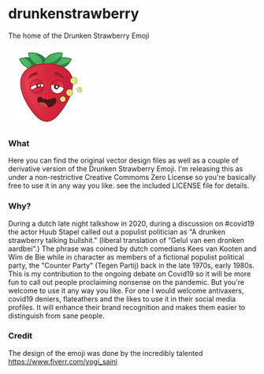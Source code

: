 # drunkenstrawberry
The home of the Drunken Strawberry Emoji

![Drunken Strawberry Emoji](https://github.com/SqyD/drunkenstrawberry/raw/main/drunkenstrawberry_small.jpg)

### What
Here you can find the original vector design files as well as a couple of derivative version of the Drunken Strawberry Emoji. I'm releasing this as under a non-restrictive Creative Commoms Zero License so you're basically free to use it in any way you like. see the included LICENSE file for details.

### Why?
During a dutch late night talkshow in 2020, during a discussion on #covid19 the actor Huub Stapel called out a populist politician as "A drunken strawberry talking bullshit." (liberal translation of "Gelul van een dronken aardbei".) The phrase was coined by dutch comedians Kees van Kooten and Wim de Bie while in character as members of a fictional populist political party, the "Counter Party" (Tegen Partij) back in the late 1970s, early 1980s. This is my contribution to the ongoing debate on Covid19 so it will be more fun to call out people proclaiming nonsense on the pandemic. But you're welcome to use it any way you like. For one I would welcome antivaxers, covid19 deniers, flateathers and the likes to use it in their social media profiles. It will enhance their brand recognition and makes them easier to distinguish from sane people.

### Credit
The design of the emoji was done by the incredibly talented https://www.fiverr.com/yogi_saini
